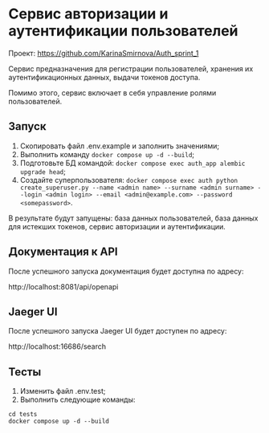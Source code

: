 # Сервис авторизации и аутентификации пользователей

Проект: https://github.com/KarinaSmirnova/Auth_sprint_1

Сервис предназначения для регистрации пользователей, хранения их аутентификационных данных, выдачи токенов доступа.

Помимо этого, сервис включает в себя управление ролями пользователей.

## Запуск

1. Скопировать файл .env.example и заполнить значениями;
2. Выполнить команду `docker compose up -d --build`;
3. Подготовьте БД командой: `docker compose exec auth_app alembic upgrade head`;
4. Создайте суперпользователя: `docker compose exec auth python create_superuser.py --name <admin name> --surname <admin surname> --login <admin login> --email <admin@example.com> --password <somepassword>`. 
 
В результате будут запущены: база данных пользователей, база данных для истекших токенов, сервис авторизации и аутентификации.

## Документация к API

После успешного запуска документация будет доступна по адресу: 

http://localhost:8081/api/openapi


## Jaeger UI

После успешного запуска Jaeger UI будет доступен по адресу: 

http://localhost:16686/search


## Тесты

1. Изменить файл .env.test;
2. Выполнить следующие команды:

```
cd tests
docker compose up -d --build
```
